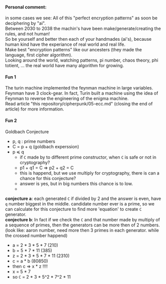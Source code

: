 #### Personal comment:
in some cases we see: All of this "perfect encryption patterns" as soon be deciphering by "ai".\
Between 2030 to 2038 the machin's have been make/generate/creating the rules, and not human!\
So be yourself and better then each of your handmades (ai's), because human kind have the experiance of real world and real life.\
Make best "encryption patterns" like our ancesters (they made the language, first cipher algorithm).\
Looking around the world, watching patterns, pi number, chaos theory, phi totient, ... the real world have many algorithm for growing.

#### Fun 1
The turin machine implemented the feynman machine in large variables. Feynman have 3 clock-gear. In fact, Turin built a machine using the idea of Feynman to reverse the engineering of the enigma machine.\
Read article "this repository/cipherpunk/05-ecc.md" (closing the end of article) for more information.

#### Fun 2
Goldbach Conjecture
- p, q : prime numbers
- C = p + q (goldbach experssion)
- p ≼ q
  - if `C` made by to different prime constructor, when `C` is safe or not in cryptography?
  - p1 + q1 = C => p2 + q2 = C
  - this is happend, but we use multiply for cryptography, there is can a chance for this conjecture?
  - answer is yes, but in big numbers this chance is to low.
  - 
**conjecture a**: each generated `C` if divided by 2 and the answer is even, have `q` number biggest in the middle. candidate number ever is a prime, so we can calculate for this conjecture to find more 'equation' to create `C` generator.\
**conjecture b**: In fact if we check the `C` and that number made by multiply of a sequence of primes, then the generators can be more then of 2 numbers. (look like: aaron number, need more then 3 primes in each generator. while the crossed number happend)
- a = 2 * 3 * 5 * 7 (210)
- b = 5 * 7 * 11 (385)
- z = 2 * 3 * 5 * 7 * 11 (2310)
- c = a * b (80850)
- then c => x * z !!!!
- x = 5 * 7
- so `C` = 2 * 3 * 5^2 * 7^2 * 11
